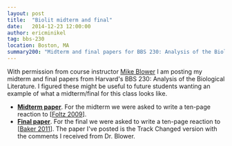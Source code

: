 ```yaml
---
layout: post
title:  "Biolit midterm and final"
date:   2014-12-23 12:00:00
author: ericminikel
tag: bbs-230
location: Boston, MA
summary200: "Midterm and final papers for BBS 230: Analysis of the Biological Literature"
---
```


With permission from course instructor [Mike Blower](http://molbio.mgh.harvard.edu/laboratories/blower) I am posting my midterm and final papers from Harvard's BBS 230: Analysis of the Biological Literature. I figured these might be useful to future students wanting an example of what a midterm/final for this class looks like.

+ [**Midterm paper**](/media/2014/12/eric-minikel-bbs-230-midterm.pdf). For the midterm we were asked to write a ten-page reaction to [[Foltz 2009]].
+ [**Final paper**](/media/2014/12/eric-minikel-bbs-230-final-with-comments.pdf). For the final we were asked to write a ten-page reaction to [[Baker 2011]]. The paper I've posted is the Track Changed version with the comments I received from Dr. Blower.

[Foltz 2009]: http://www.ncbi.nlm.nih.gov/pubmed/19410544 "Foltz DR, Jansen LE, Bailey AO, Yates JR 3rd, Bassett EA, Wood S, Black BE, Cleveland DW. Centromere-specific assembly of CENP-a nucleosomes is mediated by HJURP. Cell. 2009 May 1;137(3):472-84. doi: 10.1016/j.cell.2009.02.039. PubMed PMID: 19410544; PubMed Central PMCID: PMC2747366."

[Baker 2011]: http://www.ncbi.nlm.nih.gov/pubmed/22048312/ "Baker DJ, Wijshake T, Tchkonia T, LeBrasseur NK, Childs BG, van de Sluis B, Kirkland JL, van Deursen JM. Clearance of p16Ink4a-positive senescent cells delays ageing-associated disorders. Nature. 2011 Nov 2;479(7372):232-6. doi: 10.1038/nature10600. PubMed PMID: 22048312; PubMed Central PMCID: PMC3468323."


